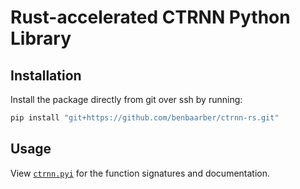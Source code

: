 # Rust-accelerated CTRNN Python Library

## Installation

Install the package directly from git over ssh by running:

```sh
pip install "git+https://github.com/benbaarber/ctrnn-rs.git"
```

## Usage

View [`ctrnn.pyi`](./ctrnn.pyi) for the function signatures and documentation.
